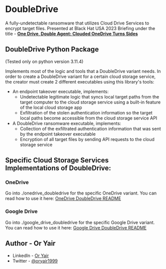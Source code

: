 <!--
category: malware
subcategory: defensive-evasion
origin: SafeBreach-Labs
risk_level: high
possible_abuse: bypass security controls, persistence
hardening_tips: monitor for driver installation, restrict admin privileges
related: driver, evasion, windows, persistence
opsec: high

tags: [malware, evasion, driver, windows, persistence, offensive]
-->
# DoubleDrive
A fully-undetectable ransomware that utilizes Cloud Drive Services to encrypt target files. Presented at Black Hat USA 2023 Briefing under the title - [**One Drive, Double Agent: Clouded OneDrive Turns Sides**](https://www.blackhat.com/us-23/briefings/schedule/index.html#one-drive-double-agent-clouded-onedrive-turns-sides-32695)

## DoubleDrive Python Package
(Tested only on python version 3.11.4)

Implements most of the logic and tools that a DoubleDrive variant needs. In order to create a DoubleDrive variant for a certain cloud storage service, the creator must create 2 different executables using this library's tools:
* An endpoint takeover executable, implements:
  * Undetectable legitimate logic that syncs local target paths from the target computer to the cloud storage service using a built-in feature of the local cloud storage app
  * Exfiltration of the stolen authentication information so the target local paths become accessible from the cloud storage service API
* A DoubleDrive ransomware executable, implements:
  * Collection of the exfiltrated authentication information that was sent by the endpoint takeover executable
  * Encryption of all target files by sending API requests to the cloud storage service


## Specific Cloud Storage Services Implementations of DoubleDrive:
### OneDrive
Go into ./onedrive_doubledrive for the specific OneDrive variant.
You can read how to use it here: [OneDrive DoubleDrive README](onedrive_doubledrive/README.md)

### Google Drive
Go into ./google_drive_doubledrive for the specific Google Drive variant.
You can read how to use it here: [Google Drive DoubleDrive README](google_drive_doubledrive/README.md)

## Author - Or Yair
* LinkedIn - [Or Yair](https://www.linkedin.com/in/or-yair/)
* Twitter - [@oryair1999](https://twitter.com/oryair1999)
